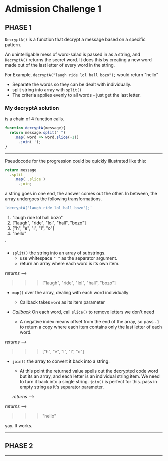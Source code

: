 # Admission Challenge 1


## PHASE 1
`DecryptA()` is a function that decrypt a message based on a specific pattern.  

An unintelligable mess of word-salad is passed in as a string, and `DecryptA()` returns the secret word. It does this by creating a new word made out of the last letter of every word in the string. 

For Example, `decryptA("laugh ride lol hall bozo");` would return "hello"

* Separate the words so they can be dealt with individually. 
* split string into array with `split()`
* The criteria applies evenly to all words - just get the last letter. 

### My decryptA solution 
is a chain of 4 function calls. 

```js
function decryptA(message){
  return message.split(" ")
    .map( word => word.slice(-1))
      .join('');
}
```
___

Pseudocode for the progression could be quickly illustrated like this:

```js
return message 
  .split 
    .map( .slice ) 
      .join;
```

a string goes in one end, the answer comes out the other. In between, the array undergoes the following transformations. 


```js
`decryptA("laugh ride lol hall bozo");`
```

1. "laugh ride lol hall bozo"
2. ["laugh", "ride", "lol", "hall", "bozo"]
3. ["h", "e", "l", "l", "o"]
4. "hello"

`

* `split()` the string into an array of substrings.
  - use whitespace `" "` as the separator argument.
  - return an array where each word is its own item.

*returns* -->
>>>["laugh", "ride", "lol", "hall", "bozo"]


* `map()` over the array, dealing with each word individually
  - Callback takes `word` as its item parameter


*  *Callback* On each word, call `slice()` to remove letters we don't need
    + A negative index means offset from the end of the array, so pass `-1` to return a copy where each item contains only the last letter of each word. 

*returns* -->
>>>["h", "e", "l", "l", "o"]

  
* `join()` the array to convert it back into a string.
  - At this point the returned value spells out the decrypted code word but its an array, and each letter is an individual string item. We need to turn it back into a single string. `join()` is perfect for this. pass in empty string as it's separator parameter.
  
  *returns* -->

*returns* -->
>>>"hello"

yay. It works. 





___

## PHASE 2




___

